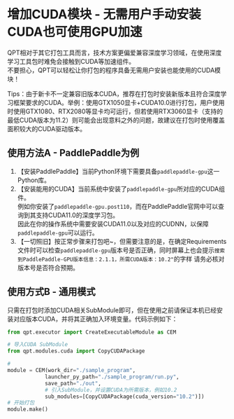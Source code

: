 # 增加CUDA模块 - 无需用户手动安装CUDA也可使用GPU加速

QPT相对于其它打包工具而言，技术方案更偏爱兼容深度学习领域，在使用深度学习工具包时难免会接触到CUDA等加速组件。  
不要担心，QPT可以轻松让你打包的程序具备无需用户安装也能使用的CUDA模块！

Tips：由于新卡不一定兼容旧版本CUDA，推荐在打包时安装新版本且符合深度学习框架要求的CUDA。举例：使用GTX1050显卡+CUDA10.0进行打包，用户使用时使用GTX1080、RTX2080等显卡均可运行，但若使用RTX3060显卡（支持的最低CUDA版本为11.2）则可能会出现意料之外的问题，故建议在打包时使用覆盖面积较大的CUDA驱动版本。

## 使用方法A - PaddlePaddle为例
1. 【安装PaddlePaddle】当前Python环境下需要具备`paddlepaddle-gpu`这一Python库。
2. 【安装能用的CUDA】当前系统中安装了`paddlepaddle-gpu`所对应的CUDA组件。  
   例如你安装了`paddlepaddle-gpu.post110`，而在PaddlePaddle官网中可以查询到其支持CUDA11.0的深度学习包。   
   因此在你的操作系统中需要安装CUDA11.0以及对应的CUDNN，以保障`paddlepaddle-gpu`可以运行。
3. 【一切照旧】按正常步骤来打包吧~，但需要注意的是，在确定Requirements文件时可以检查`paddlepaddle-gpu`版本号是否正确，同时屏幕上也会提示`搜索到PaddlePaddle-GPU版本信息：2.1.1，所需CUDA版本：10.2"`的字样
请务必核对版本号是否符合预期。

## 使用方式B - 通用模式

只需在打包时添加CUDA相关SubModule即可，但在使用之前请保证本机已经安装对应版本CUDA，并将其正确加入环境变量。代码示例如下：  

```python
from qpt.executor import CreateExecutableModule as CEM

# 导入CUDA SubModule
from qpt.modules.cuda import CopyCUDAPackage

#                                                        
module = CEM(work_dir="./sample_program",                
            launcher_py_path="./sample_program/run.py", 
            save_path="./out",
            # 引入SubModule，并设置CUDA为所需版本，例如10.2
            sub_modules=[CopyCUDAPackage(cuda_version="10.2")])
# 开始打包
module.make()
```
